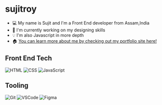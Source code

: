 # sujitroy


- 💻 My name is Sujit and I'm a Front End developer from Assam,India
- 📑 I'm currently working on my designing skills
- 💡 I'm also Javascript in more depth
- 🏠 [You can learn more about me by checking out my portfolio site here!](https://www.iamsujitroy.github.io/sujitroy)

## Front End Tech

![HTML](https://img.shields.io/badge/-HTML5-e34c26?logo=html5&logoColor=white)
![CSS](https://img.shields.io/badge/-CSS3-2965f1?logo=css3&logoColor=white)
![JavaScript](https://img.shields.io/badge/-JavaScript-f0db4f?logo=javascript&logoColor=white)

## Tooling

![Git](https://img.shields.io/badge/-Git-F05032?logo=git&logoColor=white)
![VSCode](https://img.shields.io/badge/-VSCode-007ACC?logo=visualstudiocode&logoColor=white)
![Figma](https://img.shields.io/badge/-Figma-0cb47c?logo=figma&logoColor=white)
